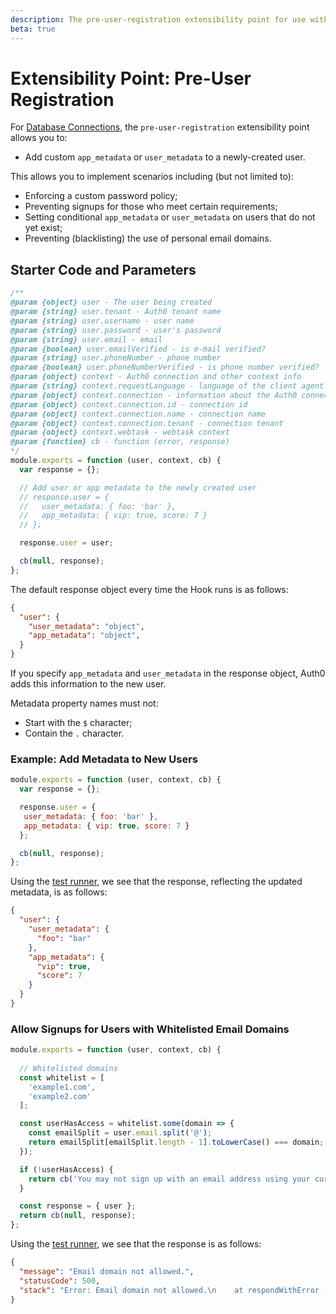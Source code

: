 ```yaml
---
description: The pre-user-registration extensibility point for use with Hooks
beta: true
---
```


# Extensibility Point: Pre-User Registration

For [Database Connections](/connections/database), the `pre-user-registration` extensibility point allows you to:

* Add custom `app_metadata` or `user_metadata` to a newly-created user.

This allows you to implement scenarios including (but not limited to):

* Enforcing a custom password policy;
* Preventing signups for those who meet certain requirements;
* Setting conditional `app_metadata` or `user_metadata` on users that do not yet exist;
* Preventing (blacklisting) the use of personal email domains.

## Starter Code and Parameters

```js
/**
@param {object} user - The user being created
@param {string} user.tenant - Auth0 tenant name
@param {string} user.username - user name
@param {string} user.password - user's password
@param {string} user.email - email
@param {boolean} user.emailVerified - is e-mail verified?
@param {string} user.phoneNumber - phone number
@param {boolean} user.phoneNumberVerified - is phone number verified?
@param {object} context - Auth0 connection and other context info
@param {string} context.requestLanguage - language of the client agent
@param {object} context.connection - information about the Auth0 connection
@param {object} context.connection.id - connection id
@param {object} context.connection.name - connection name
@param {object} context.connection.tenant - connection tenant
@param {object} context.webtask - webtask context
@param {function} cb - function (error, response)
*/
module.exports = function (user, context, cb) {
  var response = {};

  // Add user or app metadata to the newly created user
  // response.user = {
  //   user_metadata: { foo: 'bar' },
  //   app_metadata: { vip: true, score: 7 }
  // };

  response.user = user;

  cb(null, response);
};
```

The default response object every time the Hook runs is as follows:

```json
{
  "user": {
    "user_metadata": "object",
    "app_metadata": "object",
  }
}
```

If you specify `app_metadata` and `user_metadata` in the response object, Auth0 adds this information to the new user.

Metadata property names must not:

* Start with the `$` character;
* Contain the `.` character.

### Example: Add Metadata to New Users

```js
module.exports = function (user, context, cb) {
  var response = {};

  response.user = {
   user_metadata: { foo: 'bar' },
   app_metadata: { vip: true, score: 7 }
  };

  cb(null, response);
};
```

Using the [test runner](https://webtask.io/docs/editor/runner), we see that the response, reflecting the updated metadata, is as follows:

```json
{
  "user": {
    "user_metadata": {
      "foo": "bar"
    },
    "app_metadata": {
      "vip": true,
      "score": 7
    }
  }
}
```

### Allow Signups for Users with Whitelisted Email Domains

```js
module.exports = function (user, context, cb) {
  
  // Whitelisted domains
  const whitelist = [
    'example1.com', 
    'example2.com'
  ]; 

  const userHasAccess = whitelist.some(domain => {
    const emailSplit = user.email.split('@');
    return emailSplit[emailSplit.length - 1].toLowerCase() === domain;
  });

  if (!userHasAccess) {  
    return cb('You may not sign up with an email address using your current domain.');
  }

  const response = { user };
  return cb(null, response);
};
```

Using the [test runner](https://webtask.io/docs/editor/runner), we see that the response is as follows:

```json
{
  "message": "Email domain not allowed.",
  "statusCode": 500,
  "stack": "Error: Email domain not allowed.\n    at respondWithError (/data/sandbox/node_modules/auth0-ext-compilers/lib/adapter.js:11:17)\n    at buildResponse (/data/sandbox/node_modules/auth0-ext-compilers/lib/adapter.js:96:24)\n    at /data/sandbox/node_modules/auth0-ext-compilers/lib/compilers/user-registration.js:31:20\n    at module.exports.cb (/data/io/3713487827af469cb0b4d89ea2aed8aa/webtask.js:32:12)\n    at /data/sandbox/node_modules/auth0-ext-compilers/lib/compilers/user-registration.js:30:16\n    at Object.is_authorized (/data/sandbox/node_modules/auth0-ext-compilers/lib/authorization.js:13:81)\n    at userRegistrationHandler (/data/sandbox/node_modules/auth0-ext-compilers/lib/compilers/user-registration.js:9:18)\n    at /data/sandbox/node_modules/auth0-ext-compilers/lib/adapter.js:90:20\n    at finish (/data/sandbox/node_modules/auth0-ext-compilers/node_modules/wreck/lib/index.js:369:16)\n    at wrapped (/data/sandbox/node_modules/auth0-ext-compilers/node_modules/wreck/node_modules/hoek/lib/index.js:871:20)"
}
```
